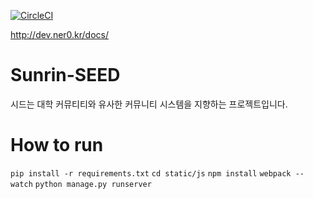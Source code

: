 [![CircleCI](https://circleci.com/gh/nerogit/sunrin-seed.svg?style=shield&circle-token=c24192cd2c24a7ea0d80c99af9016c98ed4800d7)](https://circleci.com/gh/nerogit/sunrin-seed)

http://dev.ner0.kr/docs/
# Sunrin-SEED
시드는 대학 커뮤티티와 유사한 커뮤니티 시스템을 지향하는 프로젝트입니다.

# How to run
`pip install -r requirements.txt`
`cd static/js`
`npm install`
`webpack --watch`
`python manage.py runserver`
